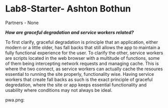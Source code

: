# Lab8-Starter- Ashton Bothun



Partners - None

***How are graceful degradation and service workers related?***

To first clarify, graceful degradation is principle that an application, either modern or a little older, has fall backs that still allows the app to maintain a fully functional experience for the user. To clarify the other, service workers are scripts located in the web browser with a multitude of functions, some of them being intercepting network requests and managing cache. This is where the two connect, as service workers can actually cache the resoures essential to running the site properly, functionality wise. Having service workers that create fall backs as such is the exact principle of graceful degredation, where the site or app keeps essential functionality and usability where conditions may not always be ideal. 

pwa.png:

